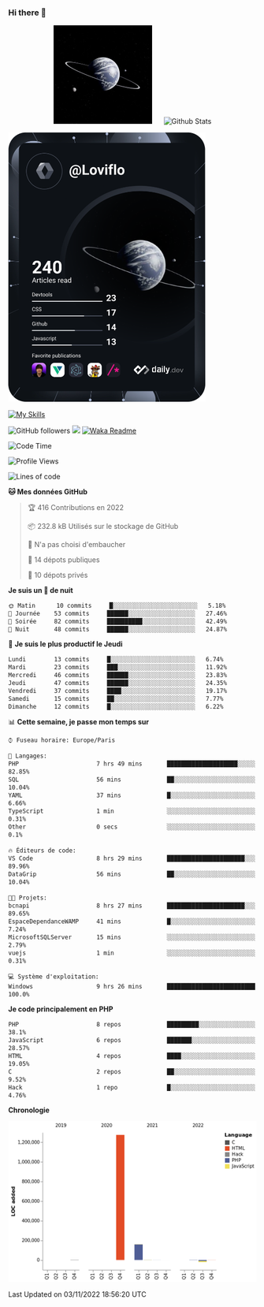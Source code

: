 ### Hi there 👋

<p align="center">
  <img src="https://github.com/Loviflo/Loviflo/blob/main/img/portrait.jpg" alt="Loviflo" height="200" style="margin-right: 20px"/>
  <img src="https://github-readme-stats.vercel.app/api?username=Loviflo&show_icons=true&theme=graywhite" alt="Github Stats" />
</p>

<a href="https://app.daily.dev/loviflo"><img src="https://github.com/loviflo/loviflo/blob/main/devcard.svg" width="400" alt="Loviflo's Dev Card"/></a>


[![My Skills](https://skillicons.dev/icons?i=php,laravel,symfony,mysql,js,ts,html,css,sass,angular,docker,webpack,vscode,figma,git,github,gitlab)](https://skillicons.dev)


![GitHub followers](https://img.shields.io/github/followers/Loviflo?label=Follow&style=social)
![](https://visitor-badge.glitch.me/badge?page_id=Loviflo.Loviflo)
[![Waka Readme](https://github.com/Loviflo/Loviflo/actions/workflows/update-stats.yml/badge.svg)](https://github.com/Loviflo/Loviflo/actions/workflows/update-stats.yml)

<!--START_SECTION:waka-->
![Code Time](http://img.shields.io/badge/Code%20Time-655%20hrs%2057%20mins-blue)

![Profile Views](http://img.shields.io/badge/Vues%20du%20profil-1-blue)

![Lines of code](https://img.shields.io/badge/Depuis%20Hello%20World%2C%20j%27ai%20%C3%A9crit-1%20Million%20Lignes%20de%20code-blue)

**🐱 Mes données GitHub** 

> 🏆 416 Contributions en 2022
 > 
> 📦 232.8 kB Utilisés sur le stockage de GitHub 
 > 
> 🚫 N'a pas choisi d'embaucher
 > 
> 📜 14 dépots publiques 
 > 
> 🔑 10 dépots privés  
 > 
**Je suis un 🦉 de nuit** 

```text
🌞 Matin      10 commits     █░░░░░░░░░░░░░░░░░░░░░░░░   5.18% 
🌆 Journée    53 commits     ██████░░░░░░░░░░░░░░░░░░░   27.46% 
🌃 Soirée     82 commits     ██████████░░░░░░░░░░░░░░░   42.49% 
🌙 Nuit       48 commits     ██████░░░░░░░░░░░░░░░░░░░   24.87%

```
📅 **Je suis le plus productif le Jeudi** 

```text
Lundi        13 commits     █░░░░░░░░░░░░░░░░░░░░░░░░   6.74% 
Mardi        23 commits     ███░░░░░░░░░░░░░░░░░░░░░░   11.92% 
Mercredi     46 commits     ██████░░░░░░░░░░░░░░░░░░░   23.83% 
Jeudi        47 commits     ██████░░░░░░░░░░░░░░░░░░░   24.35% 
Vendredi     37 commits     ████░░░░░░░░░░░░░░░░░░░░░   19.17% 
Samedi       15 commits     ██░░░░░░░░░░░░░░░░░░░░░░░   7.77% 
Dimanche     12 commits     █░░░░░░░░░░░░░░░░░░░░░░░░   6.22%

```


📊 **Cette semaine, je passe mon temps sur** 

```text
⌚︎ Fuseau horaire: Europe/Paris

💬 Langages: 
PHP                      7 hrs 49 mins       ████████████████████░░░░░   82.85% 
SQL                      56 mins             ██░░░░░░░░░░░░░░░░░░░░░░░   10.04% 
YAML                     37 mins             █░░░░░░░░░░░░░░░░░░░░░░░░   6.66% 
TypeScript               1 min               ░░░░░░░░░░░░░░░░░░░░░░░░░   0.31% 
Other                    0 secs              ░░░░░░░░░░░░░░░░░░░░░░░░░   0.1%

🔥 Éditeurs de code: 
VS Code                  8 hrs 29 mins       ██████████████████████░░░   89.96% 
DataGrip                 56 mins             ██░░░░░░░░░░░░░░░░░░░░░░░   10.04%

🐱‍💻 Projets: 
bcnapi                   8 hrs 27 mins       ██████████████████████░░░   89.65% 
EspaceDependanceWAMP     41 mins             █░░░░░░░░░░░░░░░░░░░░░░░░   7.24% 
MicrosoftSQLServer       15 mins             ░░░░░░░░░░░░░░░░░░░░░░░░░   2.79% 
vuejs                    1 min               ░░░░░░░░░░░░░░░░░░░░░░░░░   0.31%

💻 Système d'exploitation: 
Windows                  9 hrs 26 mins       █████████████████████████   100.0%

```

**Je code principalement en PHP** 

```text
PHP                      8 repos             █████████░░░░░░░░░░░░░░░░   38.1% 
JavaScript               6 repos             ███████░░░░░░░░░░░░░░░░░░   28.57% 
HTML                     4 repos             ████░░░░░░░░░░░░░░░░░░░░░   19.05% 
C                        2 repos             ██░░░░░░░░░░░░░░░░░░░░░░░   9.52% 
Hack                     1 repo              █░░░░░░░░░░░░░░░░░░░░░░░░   4.76%

```


**Chronologie**

![Chart not found](https://raw.githubusercontent.com/Loviflo/Loviflo/main/charts/bar_graph.png) 


 Last Updated on 03/11/2022 18:56:20 UTC
<!--END_SECTION:waka-->
